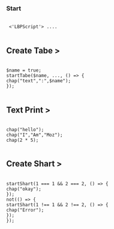 ### Start
<pre>
  <code>
 <'LBPScript'> .... </'LBPScript'>
  </code>
</pre>

## Create Tabe >
<pre>
  <code>
$name = true;
startTabe($name, ..., () => {
chap("text",":",$name");
});
  </code>
</pre>
## Text Print >
<pre>
  <code>
chap("hello");
chap("I","Am","Moz");
chap(2 * 5);
  </code>
</pre>
## Create Shart >
<pre>
  <code>
startShart(1 === 1 && 2 === 2, () => {
chap("okay");
});
not(() => {
startShart(1 !== 1 && 2 !== 2, () => {
chap("Error");
});
});
  </code>
</pre>
